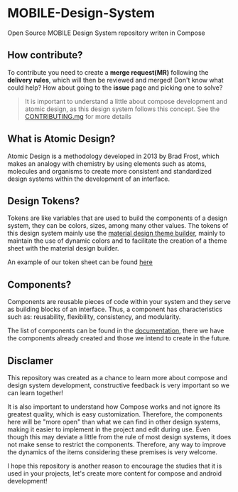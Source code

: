 # MOBILE-Design-System
Open Source MOBILE Design System repository writen in Compose

## How contribute?
To contribute you need to create a **merge request(MR)** following the **delivery rules**, which will then be reviewed and merged! Don't know what could help? How about going to the **issue** page and picking one to solve?

> It is important to understand a little about compose development and atomic design, as this design system follows this concept. See the [CONTRIBUTING.mg](https://github.com/paixaoDev/MOBILE-Design-System/blob/main/CONTRIBUTING.md) for more details
   
## What is Atomic Design?
Atomic Design is a methodology developed in 2013 by Brad Frost, which makes an analogy with chemistry by using elements such as atoms, molecules and organisms to create more consistent and standardized design systems within the development of an interface.

## Design Tokens?
Tokens are like variables that are used to build the components of a design system, they can be colors, sizes, among many other values.
The tokens of this design system mainly use the [material design theme builder](https://material-foundation.github.io/material-theme-builder/), mainly to maintain the use of dynamic colors and to facilitate the creation of a theme sheet with the material design builder.

An example of our token sheet can be found [here](https://github.com/paixaoDev/MOBILE-Design-System/wiki/Design-Tokens)

## Components?
Components are reusable pieces of code within your system and they serve as building blocks of an interface. Thus, a component has characteristics such as: reusability, flexibility, consistency, and modularity.

The list of components can be found in the [documentation](https://github.com/paixaoDev/MOBILE-Design-System/wiki/Components), there we have the components already created and those we intend to create in the future.

## Disclamer
This repository was created as a chance to learn more about compose and design system development, constructive feedback is very important so we can learn together!

It is also important to understand how Compose works and not ignore its greatest quality, which is easy customization. Therefore, the components here will be "more open" than what we can find in other design systems, making it easier to implement in the project and edit during use. Even though this may deviate a little from the rule of most design systems, it does not make sense to restrict the components. Therefore, any way to improve the dynamics of the items considering these premises is very welcome.

I hope this repository is another reason to encourage the studies that it is used in your projects, let's create more content for compose and android development!
